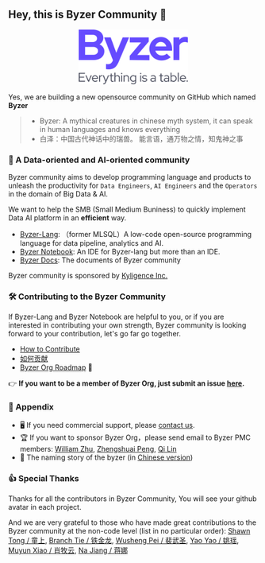 ## Hey, this is Byzer Community 👋

<p align="center">
    <img src="https://raw.githubusercontent.com/byzer-org/.github/main/media/Byzer_Logo.png" alt="drawing"  width="220"/>


Yes, we are building a new opensource community on GitHub which named **Byzer**


> - Byzer: A mythical creatures in chinese myth system, it can speak in human languages and knows everything
> - 白泽：中国古代神话中的瑞兽。 能言语，通万物之情，知鬼神之事

### 🦄 A Data-oriented and AI-oriented community


Byzer community aims to develop programming language and products to unleash the productivity for `Data Engineers`, `AI Engineers` and the `Operators` in the domain of Big Data & AI. 

We want to help the SMB (Small Medium Buniness) to quickly implement Data AI platform in an **efficient** way. 

- [Byzer-Lang](https://github.com/byzer-org/byzer-lang): （former MLSQL）A low-code open-source programming language for data pipeline, analytics and AI.
- [Byzer Notebook](https://github.com/byzer-org/byzer-notebook): An IDE for Byzer-lang but more than an IDE.
- [Byzer Docs](https://docs.byzer.org/): The documents of Byzer community


Byzer community is sponsored by [Kyligence Inc.](https://kyligence.io/)


### 🛠 Contributing to the Byzer Community

If Byzer-Lang and Byzer Notebook are helpful to you, or if you are interested in contributing your own strength, Byzer community is looking forward to your contribution, let's go far go together.

- [How to Contribute](https://docs.byzer.org/#/byzer-lang/en-us/appendix/contribute) 
- [如何贡献](https://docs.byzer.org/#/byzer-lang/zh-cn/appendix/contribute)
- [Byzer Org Roadmap](https://github.com/byzer-org/.github/blob/main/roadmap/README.md) 🎯

👉  **If you want to be a member of Byzer Org, just submit an issue [here](https://github.com/byzer-org/.github/issues).**

### 👀 Appendix

- 🖥  If you need commercial support, please [contact us](https://cn.kyligence.io/contact-us-zh/).
- 🏆  If you want to sponsor Byzer Org，please send email to Byzer PMC members: [William Zhu](mailto:hailin.zhu@kyligence.io), [Zhengshuai Peng](mailto:zhengshuai.peng@kyligence.io), [Qi Lin](mailto:qi.lin@kyligence.io)
- 🤪  The naming story of the byzer (in [Chinese version](https://docs.byzer.org/#/kolo-lang/zh-cn/appendix/naming_story))

### 👍 Special Thanks
Thanks for all the contributors in Byzer Community, You will see your github avatar in each project.

And we are very grateful to those who have made great contributions to the Byzer community at the non-code level (list in no particular order): [Shawn Tong / 童上](mailto:tongshangi5700@gmail.com), [Branch Tie / 铁金龙](mailto:tiemuxu@gmail.com), [Wusheng Pei / 裴武圣](mailto:493316927@qq.com), [Yao Yao / 姚瑶](mailto:yaoyaoustc@gmail.com), [Muyun Xiao / 肖牧云](mailto:xiaomuyun@gmail.com), [Na Jiang / 蒋娜](mailto:Jenna.Jiang2016@outlook.com)
